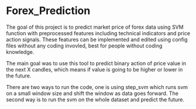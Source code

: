 # Forex_Prediction

The goal of this project is to predict market price of forex data using SVM function with preprocessed features including technical indicators and price action signals. These features can be implemented and edited using config files without any coding invovled, best for people without coding knowledge.

The main goal was to use this tool to predict binary action of price value in the next X candles, which means if value is going to be higher or lower in the future.

There are two ways to run the code, one is using step_svm which runs svm on a small window size and shift the window as data goes forward.
The second way is to run the svm on the whole dataset and predict the future.
